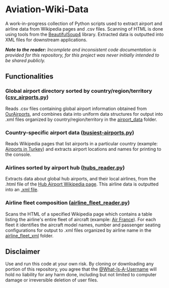 # Aviation-Wiki-Data

A work-in-progress collection of Python scripts used to extract airport and airline data from Wikipedia pages and .csv files. Scanning of HTML is done using tools from the [BeautifulSoup4](https://www.crummy.com/software/BeautifulSoup/) library. Extracted data is outputted into XML files for downstream applications.

***Note to the reader:*** *Incomplete and inconsistent code documentation is provided for this repository, for this project was never initially intended to be shared publicly.*

## Functionalities

### Global airport directory sorted by country/region/territory ([csv_airports.py](/airport_data/csv_airports.py))
Reads .csv files containing global airport information obtained from [OurAirports](https://ourairports.com/data/), and combines data into uniform data structures for output into .xml files organized by country/region/territory in the [airport_data](airport_data) folder.

### Country-specific airport data ([busiest-airports.py](airport_data/busiest-airports.py))
Reads Wikipedia pages that list airports in a particular country (example: [Airports in Turkey](https://en.wikipedia.org/wiki/List_of_airports_in_Turkey)) and extracts airport locations and names for printing to the console.

### Airlines sorted by airport hub ([hubs_reader.py](hubs_scripts/hubs_reader.py))
Extracts data about global hub airports, and their local airlines, from the .html file of the [Hub Airport Wikipedia page](https://en.wikipedia.org/wiki/List_of_hub_airports). This airline data is outputted into an [.xml file](hubs_xml/Airport_Hub_Data.xml).

### Airline fleet composition ([airline_fleet_reader.py](airline_fleet_data/airline_fleet_reader.py))
Scans the HTML of a specified Wikipedia page which contains a table listing the airline's entire fleet of aircraft (example: [Air France](https://en.wikipedia.org/wiki/Air_France_fleet)). For each fleet it identifies the aircraft model names, number and passenger seating configurations for output to .xml files organized by airline name in the [airline_fleet_xml](airline_fleet_xml) folder.

## Disclaimer
Use and run this code at your own risk. By cloning or downloading any portion of this repository, you agree that the [@What-Is-A-Username](https://github.com/What-Is-A-Username) will hold no liability for any harm done, including but not limited to computer damage or irreversible deletion of user files.


